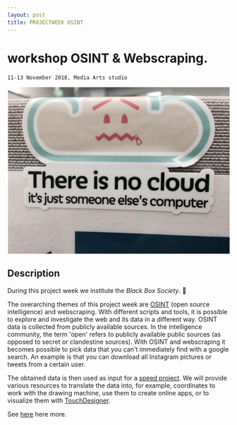 ```yaml
---
layout: post
title: PROJECTWEEK OSINT
---
```


# workshop OSINT & Webscraping.
 
    11-13 November 2018, Media Arts studio

![No Cloud](https://github.com/theBlackBoxSociety/workshop-OSINT/blob/master/images/NoCloud.png)

## Description
During this project week we institute the _Black Box Society_. :beers:

The overarching themes of this project week are [OSINT](https://en.wikipedia.org/wiki/Open-source_intelligence) (open source intelligence) and webscraping. With different scripts and tools, it is possible to explore and investigate the web and its data in a different way. OSINT data is collected from publicly available sources. In the intelligence community, the term &#39;open&#39; refers to publicly available public sources (as opposed to secret or clandestine sources). With OSINT and webscraping it becomes possible to pick data that you can&#39;t immediately find with a google search. An example is that you can download all Instagram pictures or tweets from a certain user.

The obtained data is then used as input for a [speed project](http://fffff.at/speed-project/). We will provide various resources to translate the data into, for example, coordinates to work with the drawing machine, use them to create online apps, or to visualize them with [TouchDesigner](https://www.derivative.ca/).

See [here](https://github.com/theBlackBoxSociety/workshop-OSINT) here more.  



